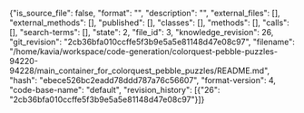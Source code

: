 {"is_source_file": false, "format": "", "description": "", "external_files": [], "external_methods": [], "published": [], "classes": [], "methods": [], "calls": [], "search-terms": [], "state": 2, "file_id": 3, "knowledge_revision": 26, "git_revision": "2cb36bfa010ccffe5f3b9e5a5e81148d47e08c97", "filename": "/home/kavia/workspace/code-generation/colorquest-pebble-puzzles-94220-94228/main_container_for_colorquest_pebble_puzzles/README.md", "hash": "ebece526bc2eadd78ddd787a76c56607", "format-version": 4, "code-base-name": "default", "revision_history": [{"26": "2cb36bfa010ccffe5f3b9e5a5e81148d47e08c97"}]}